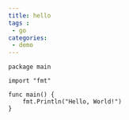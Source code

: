 ```yaml
---
title: hello
tags :
 - go
categories:
 - demo
---
```


```golang
package main

import "fmt"

func main() {
    fmt.Println("Hello, World!")
} 
```
